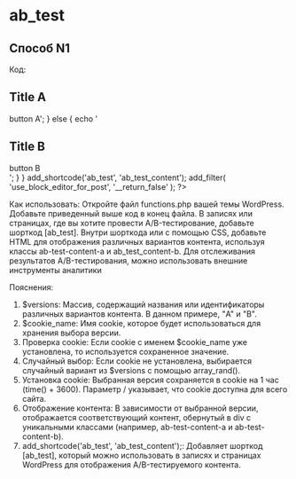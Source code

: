 # ab_test

## Способ N1
Код:

<?php
function ab_test_content() {
  $versions = array('A', 'B'); // Варианты контента (A и B)
  $cookie_name = 'ab_test_version';

  // Если cookie установлена, используем ее
  if (isset($_COOKIE[$cookie_name])) {
    $version = $_COOKIE[$cookie_name];
  } else {
    // Иначе, выбираем случайную версию
    $version = $versions[array_rand($versions)];
    // Устанавливаем cookie на 1 час
    setcookie($cookie_name, $version, time() + 3600, "/");
  }

  // Отображаем соответствующий контент
  if ($version === 'A') {
    echo '<div class="ab-test-content-a"><h2>Title A</h2><a>button A</a></div>';
  } else {
    echo '<div class="ab-test-content-b"><h2>Title B</h2><a>button B</a></div>';
  }
}

add_shortcode('ab_test', 'ab_test_content');


add_filter( 'use_block_editor_for_post', '__return_false' );
?>



Как использовать:
Откройте файл functions.php вашей темы WordPress.
Добавьте приведенный выше код в конец файла.
В записях или страницах, где вы хотите провести A/B-тестирование, добавьте шорткод [ab_test].
Внутри шорткода или с помощью CSS, добавьте HTML для отображения различных вариантов контента, используя классы ab-test-content-a и ab_test_content-b.
Для отслеживания результатов A/B-тестирования, можно использовать внешние инструменты аналитики

Пояснения:
1. $versions:
Массив, содержащий названия или идентификаторы различных вариантов контента. В данном примере, "A" и "B".
2. $cookie_name:
Имя cookie, которое будет использоваться для хранения выбора версии.
3. Проверка cookie:
Если cookie с именем $cookie_name уже установлена, то используется сохраненное значение.
4. Случайный выбор:
Если cookie не установлена, выбирается случайный вариант из $versions с помощью array_rand().
5. Установка cookie:
Выбранная версия сохраняется в cookie на 1 час (time() + 3600). Параметр / указывает, что cookie доступна для всего сайта.
6. Отображение контента:
В зависимости от выбранной версии, отображается соответствующий контент, обернутый в div с уникальными классами (например, ab-test-content-a и ab-test-content-b).
7. add_shortcode('ab_test', 'ab_test_content');:
Добавляет шорткод [ab_test], который можно использовать в записях и страницах WordPress для отображения A/B-тестируемого контента.
